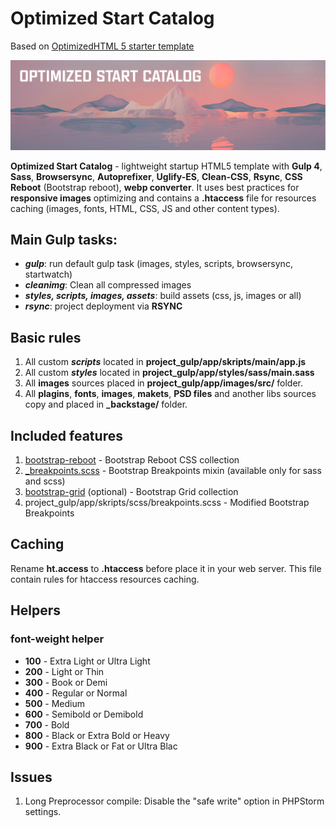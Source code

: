 <h1>Optimized Start Catalog</h1>
<p>Based on <a href="https://github.com/agragregra/OptimizedHTML-5">OptimizedHTML 5 starter template<a></p>

<p>
	<img src="https://raw.githubusercontent.com/Dynamo76/OptimizedStartCatalog/master/project_gulp/app/images/src/preview.jpg" alt="Start Template">
</p>

<p><strong>Optimized Start Catalog</strong> - lightweight startup HTML5 template with <strong>Gulp 4</strong>, <strong>Sass</strong>, <strong>Browsersync</strong>, <strong>Autoprefixer</strong>, <strong>Uglify-ES</strong>, <strong>Clean-CSS</strong>, <strong>Rsync</strong>, <strong>CSS Reboot</strong> (Bootstrap reboot), <strong>webp converter</strong>. It uses best practices for <strong>responsive images</strong> optimizing and contains a <strong>.htaccess</strong> file for resources caching (images, fonts, HTML, CSS, JS and other content types).</p>

<h2>Main Gulp tasks:</h2>

<ul>
	<li><strong title="gulp task"><em>gulp</em></strong>: run default gulp task (images, styles, scripts, browsersync, startwatch)</li>
	<li><strong title="cleanimg task"><em>cleanimg</em></strong>: Clean all compressed images</li>
	<li><strong title="styles, scripts, images, assets tasks"><em>styles, scripts, images, assets</em></strong>: build assets (css, js, images or all)</li>
	<li><strong title="rsync task"><em>rsync</em></strong>: project deployment via <strong>RSYNC</strong></li>
</ul>

<h2>Basic rules</h2>

<ol>
	<li>All custom <strong title="scripts task"><em>scripts</em></strong> located in <strong>project_gulp/app/skripts/main/app.js</strong></li>
	<li>All custom <strong title="styles task"><em>styles</em></strong> located in <strong>project_gulp/app/styles/sass/main.sass</strong></li>
	<li>All <strong>images</strong> sources placed in <strong>project_gulp/app/images/src/</strong> folder.</li>
	<li>All <strong>plagins</strong>, <strong>fonts</strong>, <strong>images</strong>, <strong>makets</strong>, <strong>PSD files</strong> and another libs sources copy and placed in <strong>_backstage/</strong> folder.</li>
</ol>

<h2>Included features</h2>

<ol>
	<li><a href="https://getbootstrap.com/docs/4.0/content/reboot/">bootstrap-reboot</a> - Bootstrap Reboot CSS collection</li>
	<li><a href="https://getbootstrap.com/docs/4.0/layout/overview/#responsive-breakpoints">_breakpoints.scss</a> - Bootstrap Breakpoints mixin (available only for sass and scss)</li>
	<li><a href="https://getbootstrap.com/docs/4.0/layout/grid/">bootstrap-grid</a> (optional) - Bootstrap Grid collection</li>
	<li>project_gulp/app/skripts/scss/breakpoints.scss - Modified Bootstrap Breakpoints</li>
</ol>

<h2>Caching</h2>

<p>Rename <strong>ht.access</strong> to <strong>.htaccess</strong> before place it in your web server. This file contain rules for htaccess resources caching.</p>

<h2>Helpers</h2>

<h3>font-weight helper</h3>

<ul>
	<li><strong>100</strong> - Extra Light or Ultra Light</li>
	<li><strong>200</strong> - Light or Thin</li>
	<li><strong>300</strong> - Book or Demi</li>
	<li><strong>400</strong> - Regular or Normal</li>
	<li><strong>500</strong> - Medium</li>
	<li><strong>600</strong> - Semibold or Demibold</li>
	<li><strong>700</strong> - Bold</li>
	<li><strong>800</strong> - Black or Extra Bold or Heavy</li>
	<li><strong>900</strong> - Extra Black or Fat or Ultra Blac</li>
</ul>

<h2>Issues</h2>

<ol>
	<li>Long Preprocessor compile: Disable the "safe write" option in PHPStorm settings.</li>
</ol>
